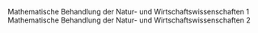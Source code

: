 Mathematische Behandlung der Natur- und Wirtschaftswissenschaften 1
Mathematische Behandlung der Natur- und Wirtschaftswissenschaften 2
